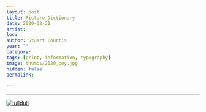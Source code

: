 ```yaml
---
layout: post
title: Picture Dictionary
date: 2020-02-31
artist: 
loc: 
author: Stuart Courtis
year: ""
category: 
tags: [print, information, typography]
image: thumbs/2020_boy.jpg
hidden: false
permalink:

---
```






---


<div class="post_image">
	<a href="{{ site.baseurl }}/images/posts/2020_boy/001.jpg" target="_blank">
	<img src="{{ site.baseurl }}/images/posts/2020_boy/001.jpg" alt="lulldull"></a>
</div>
